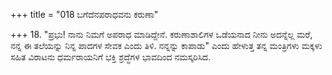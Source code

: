 +++
title = "018 ಬಗೆದೆನಪರಾಧವನು ಕರುಣಾ"

+++
18.  "ಪ್ರಭು! ನಾನು ನಿಮಗೆ ಅಪರಾಧ ಮಾಡಿದ್ದೇನೆ. ಕರುಣಾಶಾಲಿಗಳ ಒಡೆಯನಾದ ನೀನು ಅದನ್ನೆಲ್ಲ ಮರೆ, ನನ್ನ ಈ ತಲೆಯನ್ನು ನಿನ್ನ ಪಾದಗಳ ಸೇವಕ ಎಂದು ತಿಳಿ. ನನ್ನನ್ನು ಕಾಪಾಡು" ಎಂದು ಹೇಳುತ್ತ ತನ್ನ ಮಂತ್ರಿಗಳು ಮಕ್ಕಳು ಸಹಿತ ವಿರಾಟನು ಧರ್ಮರಾಯನಿಗೆ ಭಕ್ತಿ ಶ್ರದ್ಧೆಗಳ ಭಾವದಿಂದ ನಮಸ್ಕರಿಸಿದ.